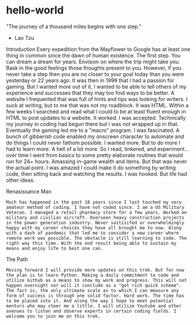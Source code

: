 # hello-world

"The journey of a thousand miles begins with one step." 
- Lao Tzu

Introduction
    Every expedition from the Mayflower to Google has at least one thing in common since the dawn of human existence. The first step. You can dream a dream for years. Envision on where the trip might take you. Bask in the good feelings those thoughts present to you. However, if you never take a step then you are no closer to your goal today than you were yesterday or 22 years ago. It was then in 1999 that I had a passion for gaming. But I wanted more out of it, I wanted to be able to tell others of my experience and successes that they may too find ways to be better. A website I frequented that was full of hints and tips was looking for writers. I suck at writing, but to me that was not my roadblock. It was HTML. Within a few weeks I searched and read what I could to be at least fluent enough in HTML to post updates to a website. It worked. I was accepted. Technically my journey in coding had begun there but I was not wrapped up in that. Eventually the gaming led me to a "macro" program. I was fascinated. A bunch of gibberish code enabled my onscreen character to automate and do things I could never fathom possible. I wanted more. But to do more I had to learn more. A hell of a lot more. So I read, tinkered, and experiment... over time I went from basics to some pretty elaborate routines that would run for 24+ hours. Amassing in-game wealth and items. But that was never the actual point. I was amazed I could make it do something by writing code, then sitting back and watching the results. I was hooked. But life had other ideas.

Renasissance Man

    Much has happened in the past 18 years since I last touched my very amateur method of coding. I have not coded since. I am a US Military Veteran. I managed a retail pharmacy store for a few years. Worked on military and civilian aircraft. Overseen heavy construction projects in the power generation industry. Never saitisifed or overwhelmingly happy with my career choices they have all brought me to now. Along with a dash of pandemic that led me to consider a new career where remote work was possible. The obstacle is still learning to code. The right way this time. With the end result being able to sustain my means and enjoy life to best one can.

The Path

    Moving forward I will provide more updates on this trek. But for now the plan is to learn Python. Making a daily commitment to code and utilize Github as a means to show my work and progress. This will not happen overnight nor will it conclude as a "get rich quick scheme". The fact is, the only ultimate scale as to which I can measure any form of success is through one solid factor. Hard work. The time has to be placed into it. And along the way I hope to meet potential mentors who may steer me a little. I will utilize Youtube and other avenues to listen and observe experts in certain coding fields. I welcome you to join me on this trek. 
